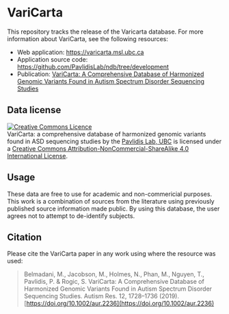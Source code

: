 # VariCarta

This repository tracks the release of the Varicarta database. For more information about VariCarta, see the following resources:
 * Web application: https://varicarta.msl.ubc.ca
 * Application source code: https://github.com/PavlidisLab/ndb/tree/development
 * Publication: [VariCarta: A Comprehensive Database of Harmonized Genomic Variants Found in Autism Spectrum Disorder Sequencing Studies](https://doi.org/10.1002/aur.2236)


## Data license
[![Creative Commons Licence](https://i.creativecommons.org/l/by-nc-sa/4.0/88x31.png)](http://creativecommons.org/licenses/by-nc-sa/4.0/)  
<span xmlns:dct="http://purl.org/dc/terms/" href="http://purl.org/dc/dcmitype/Dataset" property="dct:title" rel="dct:type">VariCarta: a comprehensive database of harmonized genomic variants found in ASD sequencing studies</span> by the [Pavlidis Lab, UBC](https://pavlab.msl.ubc.ca/) is licensed under a [Creative Commons Attribution-NonCommercial-ShareAlike 4.0 International License](http://creativecommons.org/licenses/by-nc-sa/4.0/).

## Usage
These data are free to use for academic and non-commericial purposes. This work is a combination of sources from the literature using previously published source information made public. By using this database, the user agrees not to attempt to de-identify subjects.

## Citation
Please cite the VariCarta paper in any work using where the resource was used: 

> Belmadani, M., Jacobson, M., Holmes, N., Phan, M., Nguyen, T., Pavlidis, P. & Rogic, S. VariCarta: A Comprehensive Database of Harmonized Genomic Variants Found in Autism Spectrum Disorder Sequencing Studies. Autism Res. 12, 1728–1736 (2019). [https://doi.org/10.1002/aur.2236](https://doi.org/10.1002/aur.2236)
